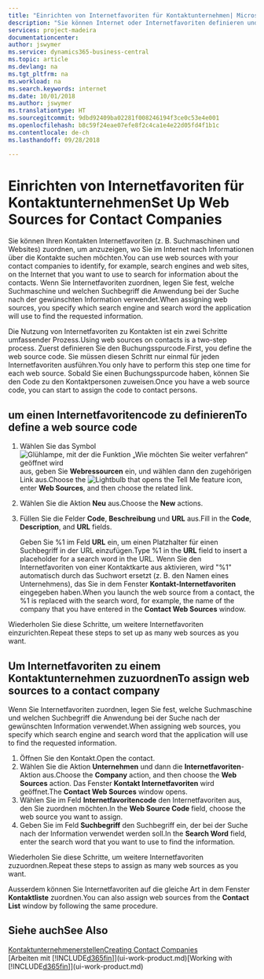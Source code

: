 ```yaml
---
title: "Einrichten von Internetfavoriten für Kontaktunternehmen| Microsoft Docs"
description: "Sie können Internet oder Internetfavoriten definieren und diese einem Kontaktunternehmen zuordnen, die Ihnen helfen, zu identifizieren, wie Sie nach Informationen über die Kontakte suchen möchten."
services: project-madeira
documentationcenter: 
author: jswymer
ms.service: dynamics365-business-central
ms.topic: article
ms.devlang: na
ms.tgt_pltfrm: na
ms.workload: na
ms.search.keywords: internet
ms.date: 10/01/2018
ms.author: jswymer
ms.translationtype: HT
ms.sourcegitcommit: 9dbd92409ba02281f008246194f3ce0c53e4e001
ms.openlocfilehash: b8c59f24eae07efe8f2c4ca1e4e22d05fd4f1b1c
ms.contentlocale: de-ch
ms.lasthandoff: 09/28/2018

---
```

# <a name="set-up-web-sources-for-contact-companies"></a><span data-ttu-id="46903-103">Einrichten von Internetfavoriten für Kontaktunternehmen</span><span class="sxs-lookup"><span data-stu-id="46903-103">Set Up Web Sources for Contact Companies</span></span>
<span data-ttu-id="46903-104">Sie können Ihren Kontakten Internetfavoriten (z. B. Suchmaschinen und Websites) zuordnen, um anzuzeigen, wo Sie im Internet nach Informationen über die Kontakte suchen möchten.</span><span class="sxs-lookup"><span data-stu-id="46903-104">You can use web sources with your contact companies to identify, for example, search engines and web sites, on the Internet that you want to use to search for information about the contacts.</span></span> <span data-ttu-id="46903-105">Wenn Sie Internetfavoriten zuordnen, legen Sie fest, welche Suchmaschine und welchen Suchbegriff die Anwendung bei der Suche nach der gewünschten Information verwendet.</span><span class="sxs-lookup"><span data-stu-id="46903-105">When assigning web sources, you specify which search engine and search word the application will use to find the requested information.</span></span>

<span data-ttu-id="46903-106">Die Nutzung von Internetfavoriten zu Kontakten ist ein zwei Schritte umfassender Prozess.</span><span class="sxs-lookup"><span data-stu-id="46903-106">Using web sources on contacts is a two-step process.</span></span> <span data-ttu-id="46903-107">Zuerst definieren Sie den Buchungsspurcode.</span><span class="sxs-lookup"><span data-stu-id="46903-107">First, you define the web source code.</span></span> <span data-ttu-id="46903-108">Sie müssen diesen Schritt nur einmal für jeden Internetfavoriten ausführen.</span><span class="sxs-lookup"><span data-stu-id="46903-108">You only have to perform this step one time for each web source.</span></span> <span data-ttu-id="46903-109">Sobald Sie einen Buchungsspurcode haben, können Sie den Code zu den Kontaktpersonen zuweisen.</span><span class="sxs-lookup"><span data-stu-id="46903-109">Once you have a web source code, you can start to assign the code to contact persons.</span></span>

## <a name="to-define-a-web-source-code"></a><span data-ttu-id="46903-110">um einen Internetfavoritencode zu definieren</span><span class="sxs-lookup"><span data-stu-id="46903-110">To define a web source code</span></span>
1. <span data-ttu-id="46903-111">Wählen Sie das Symbol ![Glühlampe, mit der die Funktion „Wie möchten Sie weiter verfahren“ geöffnet wird](media/ui-search/search_small.png "Wie möchten Sie weiter verfahren?") aus, geben Sie **Webressourcen** ein, und wählen dann den zugehörigen Link aus.</span><span class="sxs-lookup"><span data-stu-id="46903-111">Choose the ![Lightbulb that opens the Tell Me feature](media/ui-search/search_small.png "Tell me what you want to do") icon, enter **Web Sources**, and then choose the related link.</span></span>
2. <span data-ttu-id="46903-112">Wählen Sie die Aktion **Neu** aus.</span><span class="sxs-lookup"><span data-stu-id="46903-112">Choose the **New** actions.</span></span>
3. <span data-ttu-id="46903-113">Füllen Sie die Felder **Code**, **Beschreibung** und **URL** aus.</span><span class="sxs-lookup"><span data-stu-id="46903-113">Fill in the **Code**, **Description**, and **URL** fields.</span></span>

    <span data-ttu-id="46903-114">Geben Sie %1 im Feld **URL** ein, um einen Platzhalter für einen Suchbegriff in der URL einzufügen.</span><span class="sxs-lookup"><span data-stu-id="46903-114">Type %1 in the **URL** field to insert a placeholder for a search word in the URL.</span></span> <span data-ttu-id="46903-115">Wenn Sie den Internetfavoriten von einer Kontaktkarte aus aktivieren, wird "%1" automatisch durch das Suchwort ersetzt (z. B. den Namen eines Unternehmens), das Sie in dem Fenster **Kontakt-Internetfavoriten** eingegeben haben.</span><span class="sxs-lookup"><span data-stu-id="46903-115">When you launch the web source from a contact, the %1 is replaced with the search word, for example, the name of the company that you have entered in the **Contact Web Sources** window.</span></span>

<span data-ttu-id="46903-116">Wiederholen Sie diese Schritte, um weitere Internetfavoriten einzurichten.</span><span class="sxs-lookup"><span data-stu-id="46903-116">Repeat these steps to set up as many web sources as you want.</span></span>

## <a name="to-assign-web-sources-to-a-contact-company"></a><span data-ttu-id="46903-117">Um Internetfavoriten zu einem Kontaktunternehmen zuzuordnen</span><span class="sxs-lookup"><span data-stu-id="46903-117">To assign web sources to a contact company</span></span>
<span data-ttu-id="46903-118">Wenn Sie Internetfavoriten zuordnen, legen Sie fest, welche Suchmaschine und welchen Suchbegriff die Anwendung bei der Suche nach der gewünschten Information verwendet.</span><span class="sxs-lookup"><span data-stu-id="46903-118">When assigning web sources, you specify which search engine and search word that the application will use to find the requested information.</span></span>

1. <span data-ttu-id="46903-119">Öffnen Sie den Kontakt.</span><span class="sxs-lookup"><span data-stu-id="46903-119">Open the contact.</span></span>
2. <span data-ttu-id="46903-120">Wählen Sie die Aktion **Unternehmen** und dann die **Internetfavoriten**-Aktion aus.</span><span class="sxs-lookup"><span data-stu-id="46903-120">Choose the **Company** action, and then choose the **Web Sources** action.</span></span> <span data-ttu-id="46903-121">Das Fenster **Kontakt Internetfavoriten** wird geöffnet.</span><span class="sxs-lookup"><span data-stu-id="46903-121">The **Contact Web Sources** window opens.</span></span>
3. <span data-ttu-id="46903-122">Wählen Sie im Feld **Internetfavoritencode** den Internetfavoriten aus, den Sie zuordnen möchten.</span><span class="sxs-lookup"><span data-stu-id="46903-122">In the **Web Source Code** field, choose the web source you want to assign.</span></span>
4. <span data-ttu-id="46903-123">Geben Sie im Feld **Suchbegriff** den Suchbegriff ein, der bei der Suche nach der Information verwendet werden soll.</span><span class="sxs-lookup"><span data-stu-id="46903-123">In the **Search Word** field, enter the search word that you want to use to find the information.</span></span>

<span data-ttu-id="46903-124">Wiederholen Sie diese Schritte, um weitere Internetfavoriten zuzuordnen.</span><span class="sxs-lookup"><span data-stu-id="46903-124">Repeat these steps to assign as many web sources as you want.</span></span>

<span data-ttu-id="46903-125">Ausserdem können Sie Internetfavoriten auf die gleiche Art in dem Fenster **Kontaktliste** zuordnen.</span><span class="sxs-lookup"><span data-stu-id="46903-125">You can also assign web sources from the **Contact List** window by following the same procedure.</span></span>

## <a name="see-also"></a><span data-ttu-id="46903-126">Siehe auch</span><span class="sxs-lookup"><span data-stu-id="46903-126">See Also</span></span>
[<span data-ttu-id="46903-127">Kontaktunternehmenerstellen</span><span class="sxs-lookup"><span data-stu-id="46903-127">Creating Contact Companies</span></span>](marketing-create-contact-companies.md)  
<span data-ttu-id="46903-128">[Arbeiten mit [!INCLUDE[d365fin](includes/d365fin_md.md)]](ui-work-product.md)</span><span class="sxs-lookup"><span data-stu-id="46903-128">[Working with [!INCLUDE[d365fin](includes/d365fin_md.md)]](ui-work-product.md)</span></span>

